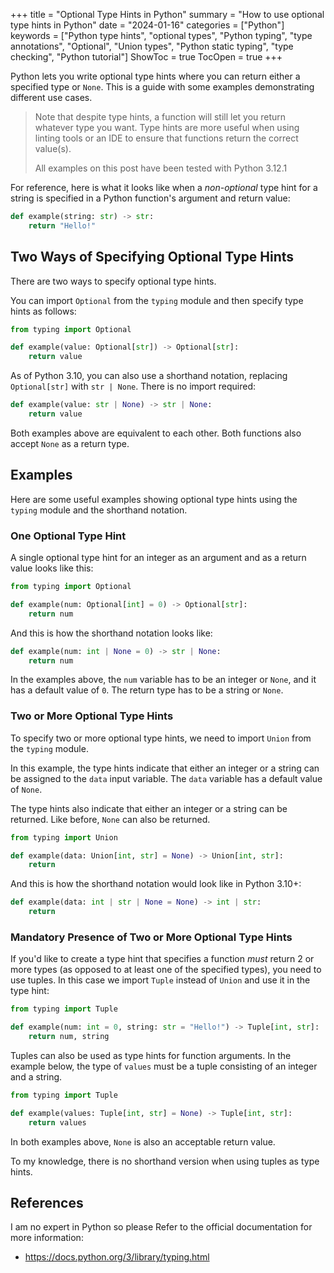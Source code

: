 +++
title = "Optional Type Hints in Python"
summary = "How to use optional type hints in Python"
date = "2024-01-16"
categories = ["Python"]
keywords = ["Python type hints", "optional types", "Python typing", "type annotations", "Optional", "Union types", "Python static typing", "type checking", "Python tutorial"]
ShowToc = true
TocOpen = true
+++

Python lets you write optional type hints where you can return either a specified type or `None`. This is a guide with some examples demonstrating different use cases.

> Note that despite type hints, a function will still let you return whatever type you want. Type hints are more useful when using linting tools or an IDE to ensure that functions return the correct value(s).
>
> All examples on this post have been tested with Python 3.12.1

For reference, here is what it looks like when a *non-optional* type hint for a string is specified in a Python function's argument and return value:

```python
def example(string: str) -> str:
    return "Hello!"
```

## Two Ways of Specifying Optional Type Hints

There are two ways to specify optional type hints.

You can import `Optional` from the `typing` module and then specify type hints as follows:

```python
from typing import Optional

def example(value: Optional[str]) -> Optional[str]:
    return value
```

As of Python 3.10, you can also use a shorthand notation, replacing `Optional[str]` with `str | None`. There is no import required:

```python
def example(value: str | None) -> str | None:
    return value
```

Both examples above are equivalent to each other. Both functions also accept `None` as a return type.

## Examples

Here are some useful examples showing optional type hints using the `typing` module and the shorthand notation.

### One Optional Type Hint

A single optional type hint for an integer as an argument and as a return value looks like this:

```python
from typing import Optional

def example(num: Optional[int] = 0) -> Optional[str]:
    return num
```

And this is how the shorthand notation looks like:

```python
def example(num: int | None = 0) -> str | None:
    return num
```

In the examples above, the `num` variable has to be an integer or `None`, and it has a default value of `0`. The return type has to be a string or `None`.

### Two or More Optional Type Hints

To specify two or more optional type hints, we need to import `Union` from the `typing` module.

In this example, the type hints indicate that either an integer or a string can be assigned to the `data` input variable. The `data` variable has a default value of `None`.

The type hints also indicate that either an integer or a string can be returned. Like before, `None` can also be returned.

```python
from typing import Union

def example(data: Union[int, str] = None) -> Union[int, str]:
    return
```

And this is how the shorthand notation would look like in Python 3.10+:

```python
def example(data: int | str | None = None) -> int | str:
    return
```

### Mandatory Presence of Two or More Optional Type Hints

If you'd like to create a type hint that specifies a function *must* return 2 or more types (as opposed to at least one of the specified types), you need to use tuples. In this case we import `Tuple` instead of `Union` and use it in the type hint:

```python
from typing import Tuple

def example(num: int = 0, string: str = "Hello!") -> Tuple[int, str]:
    return num, string
```

Tuples can also be used as type hints for function arguments. In the example below, the type of `values` must be a tuple consisting of an integer and a string.

```python
from typing import Tuple

def example(values: Tuple[int, str] = None) -> Tuple[int, str]:
    return values
```

In both examples above, `None` is also an acceptable return value.

To my knowledge, there is no shorthand version when using tuples as type hints.

## References

I am no expert in Python so please Refer to the official documentation for more information:
- https://docs.python.org/3/library/typing.html
